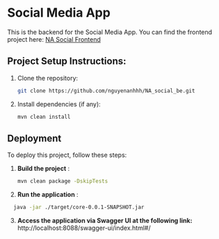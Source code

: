 # Social Media App

This is the backend for the Social Media App.
You can find the frontend project here: [NA Social Frontend](https://github.com/nguyenanhhh/NA_Social.git)
## Project Setup Instructions:

1. Clone the repository:
    ```bash
    git clone https://github.com/nguyenanhhh/NA_social_be.git
    ```

2. Install dependencies (if any):
    ```bash
    mvn clean install
    ```
## Deployment

To deploy this project, follow these steps:

1. **Build the project** :
   ```bash
   mvn clean package -DskipTests
2. **Run the application** :
 ```bash
   java -jar ./target/core-0.0.1-SNAPSHOT.jar
```
3. **Access the application via Swagger UI at the following link:** http://localhost:8088/swagger-ui/index.html#/
